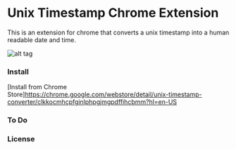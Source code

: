 # Unix Timestamp Chrome Extension

This is an extension for chrome that converts a unix timestamp into a human readable date and time.

![alt tag](https://github.com/CoryNoonan/unix-timestamp-chrome/blob/master/screen-shot.png)

### Install


[Install from Chrome Store]https://chrome.google.com/webstore/detail/unix-timestamp-converter/clkkocmhcpfginlphpgjmgpdffihcbmm?hl=en-US

### To Do

### License 



